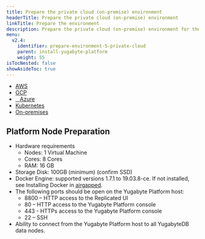 ```yaml
---
title: Prepare the private cloud (on-premise) environment
headerTitle: Prepare the private cloud (on-premise) environment
linkTitle: Prepare the environment
description: Prepare the private cloud (on-premise) environment for the Yugabyte Platform.
menu:
  v2.4:
    identifier: prepare-environment-5-private-cloud
    parent: install-yugabyte-platform
    weight: 55
isTocNested: false
showAsideToc: true
---
```


<ul class="nav nav-tabs-alt nav-tabs-yb">

  <li>
    <a href="/latest/yugabyte-platform/install-yugabyte-platform/prepare-environment/aws" class="nav-link">
      <i class="fab fa-aws" aria-hidden="true"></i>
      AWS
    </a>
  </li>

  <li>
    <a href="/latest/yugabyte-platform/install-yugabyte-platform/prepare-environment/gcp" class="nav-link">
       <i class="fab fa-google" aria-hidden="true"></i>
      GCP
    </a>
  </li>

  <li>
    <a href="/latest/yugabyte-platform/install-yugabyte-platform/prepare-environment/azure" class="nav-link">
      <i class="icon-azure" aria-hidden="true"></i>
      &nbsp;&nbsp; Azure
    </a>
  </li>

  <li>
    <a href="/latest/yugabyte-platform/install-yugabyte-platform/prepare-environment/kubernetes" class="nav-link">
      <i class="fas fa-cubes" aria-hidden="true"></i>
      Kubernetes
    </a>
  </li>

  <li>
    <a href="/latest/yugabyte-platform/install-yugabyte-platform/prepare-environment/on-premises" class="nav-link active">
      <i class="fas fa-building" aria-hidden="true"></i>
      On-premises
    </a>
  </li>

</ul>


## Platform Node Preparation

*   Hardware requirements
    *   Nodes: 1 Virtual Machine 
    *   Cores: 8 Cores
    *   RAM: 16 GB
*   Storage Disk:  100GB (minimum) (confirm SSD)
*   Docker Engine: supported versions 1.7.1 to 19.03.8-ce. If not installed, see Installing Docker in [airgapped](https://www.replicated.com/docs/kb/supporting-your-customers/installing-docker-in-airgapped/).
*   The following ports should be open on the Yugabyte Platform host:
    *   8800 – HTTP access to the Replicated UI
    *   80 – HTTP access to the Yugabyte Platform console
    *   443 - HTTPs access to the Yugabyte Platform console
    *   22 – SSH
*   Ability to connect from the Yugabyte Platform host to all YugabyteDB data nodes. 
